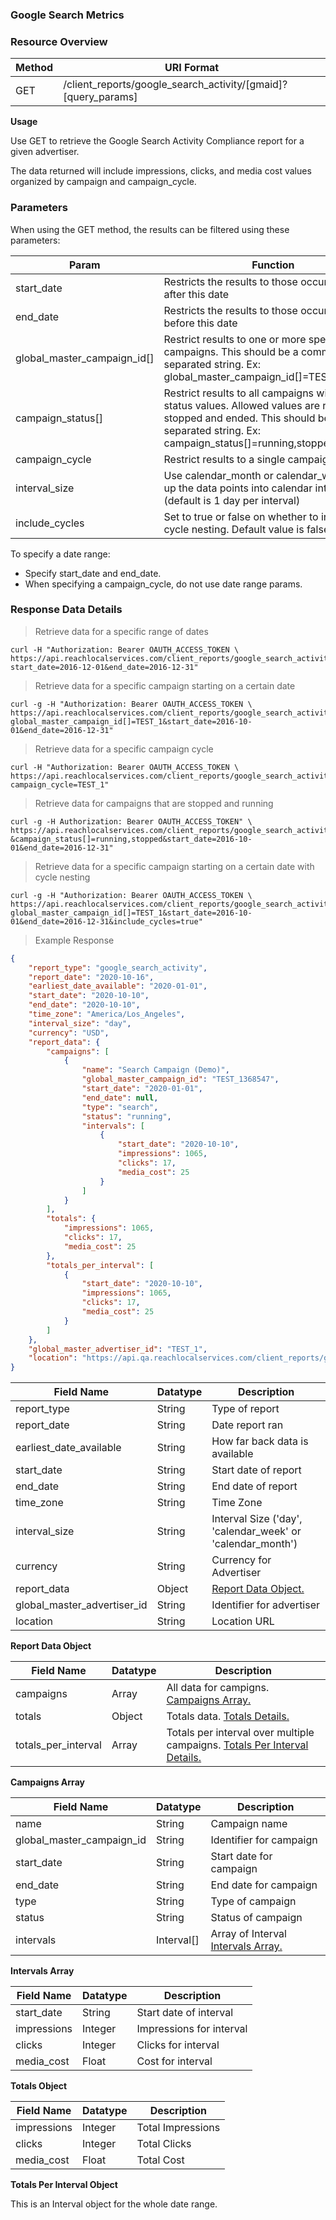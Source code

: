 ### **Google Search Metrics**

### Resource&nbsp;Overview

|Method|URI Format|
|---|---|
|GET|/client_reports/google_search_activity/[gmaid]?[query_params]|

**Usage**

Use GET to retrieve the Google Search Activity Compliance report for a given advertiser.

The data returned will include impressions, clicks, and media cost values organized by campaign and campaign_cycle.

### Parameters&nbsp;

When using the GET method, the results can be filtered using these parameters:

|Param|Function|
|---|---|
|start_date|Restricts the results to those occurring on or after this date|
|end_date|Restricts the results to those occurring on or before this date|
|global_master_campaign_id[]|Restrict results to one or more specific campaigns. This should be a comma separated string. Ex: global_master_campaign_id[]=TEST_1,TEST_2|
|campaign_status[]|Restrict results to all campaigns with given status values.  Allowed values are running, stopped and ended. This should be a comma separated string. Ex: campaign_status[]=running,stopped|
|campaign_cycle|Restrict results to a single campaign cycle|
|interval_size|Use calendar_month or calendar_week to roll up the data points into calendar intervals (default is 1 day per interval)|
|include_cycles|Set to true or false on whether to include cycle nesting.  Default value is false|

To specify a date range:

   - Specify start_date and end_date.
   - When specifying a campaign_cycle, do not use date range params.

### Response&nbsp;Data Details

> Retrieve data for a specific range of dates

```
curl -H "Authorization: Bearer OAUTH_ACCESS_TOKEN \
https://api.reachlocalservices.com/client_reports/google_search_activity/TEST_1?start_date=2016-12-01&end_date=2016-12-31"
```

> Retrieve data for a specific campaign starting on a certain date

```
curl -g -H "Authorization: Bearer OAUTH_ACCESS_TOKEN \
https://api.reachlocalservices.com/client_reports/google_search_activity/TEST_1?global_master_campaign_id[]=TEST_1&start_date=2016-10-01&end_date=2016-12-31"
```

> Retrieve data for a specific campaign cycle

```
curl -H "Authorization: Bearer OAUTH_ACCESS_TOKEN \
https://api.reachlocalservices.com/client_reports/google_search_activity/TEST_1?campaign_cycle=TEST_1"
```

> Retrieve data for campaigns that are stopped and running

```
curl -g -H Authorization: Bearer OAUTH_ACCESS_TOKEN" \
https://api.reachlocalservices.com/client_reports/google_search_activity/TEST_1?&campaign_status[]=running,stopped&start_date=2016-10-01&end_date=2016-12-31"
```

> Retrieve data for a specific campaign starting on a certain date with cycle nesting

```
curl -g -H "Authorization: Bearer OAUTH_ACCESS_TOKEN \
https://api.reachlocalservices.com/client_reports/google_search_activity/TEST_1?global_master_campaign_id[]=TEST_1&start_date=2016-10-01&end_date=2016-12-31&include_cycles=true"
```

> Example Response

```json
{
    "report_type": "google_search_activity",
    "report_date": "2020-10-16",
    "earliest_date_available": "2020-01-01",
    "start_date": "2020-10-10",
    "end_date": "2020-10-10",
    "time_zone": "America/Los_Angeles",
    "interval_size": "day",
    "currency": "USD",
    "report_data": {
        "campaigns": [
            {
                "name": "Search Campaign (Demo)",
                "global_master_campaign_id": "TEST_1368547",
                "start_date": "2020-01-01",
                "end_date": null,
                "type": "search",
                "status": "running",
                "intervals": [
                    {
                        "start_date": "2020-10-10",
                        "impressions": 1065,
                        "clicks": 17,
                        "media_cost": 25
                    }
                ]
            }
        ],
        "totals": {
            "impressions": 1065,
            "clicks": 17,
            "media_cost": 25
        },
        "totals_per_interval": [
            {
                "start_date": "2020-10-10",
                "impressions": 1065,
                "clicks": 17,
                "media_cost": 25
            }
        ]
    },
    "global_master_advertiser_id": "TEST_1",
    "location": "https://api.qa.reachlocalservices.com/client_reports/google_search_activity/TEST_1?end_date=2020-10-10&start_date=2020-10-10"
}

```

|Field Name|Datatype|Description|
|---|---|---|
|report_type|String|Type of report|
|report_date|String|Date report ran|
|earliest_date_available|String|How far back data is available|
|start_date|String|Start date of report|
|end_date|String|End date of report|
|time_zone|String|Time Zone|
|interval_size|String|Interval Size ('day', 'calendar_week' or 'calendar_month')|
|currency|String|Currency for Advertiser|
|report_data|Object|[Report Data Object.](#googlesearchreportdata)|
|global_master_advertiser_id|String|Identifier for advertiser|
|location|String|Location URL|
<a name="googlesearchreportdata"></a>

**Report Data Object**

|Field Name|Datatype|Description|
|---|---|---|
|campaigns|Array|All data for campigns. [Campaigns Array.](#googlesearchcampaigns)|
|totals|Object|Totals data. [Totals Details.](#googlesearchtotals)|
|totals_per_interval|Array|Totals per interval over multiple campaigns. [Totals Per Interval Details.](#googlesearchtotalsperinterval)|

<a name="googlesearchcampaigns"></a>
**Campaigns Array**

|Field Name|Datatype|Description|
|---|---|---|
|name|String|Campaign name|
|global_master_campaign_id|String|Identifier for campaign|
|start_date|String|Start date for campaign|
|end_date|String|End date for campaign|
|type|String|Type of campaign|
|status|String|Status of campaign|
|intervals|Interval[]|Array of Interval [Intervals Array.](#googlesearchintervals)|

<a name="googlesearchintervals"></a>
**Intervals Array**

|Field Name|Datatype|Description|
|---|---|---|
|start_date|String|Start date of interval|
|impressions|Integer|Impressions for interval|
|clicks|Integer|Clicks for interval|
|media_cost|Float|Cost for interval|

<a name="googlesearchtotals"></a>
**Totals Object**

|Field Name|Datatype|Description|
|---|---|---|
|impressions|Integer|Total Impressions|
|clicks|Integer|Total Clicks|
|media_cost|Float|Total Cost|

<a name="googlesearchtotalsperinterval"></a>
**Totals Per Interval Object**

This is an Interval object for the whole date range.

